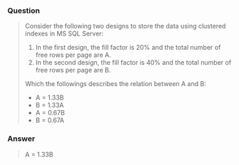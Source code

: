 [comment]: <> (Written: 28-Mar-2020)

### Question
> Consider the following two designs to store the data using clustered indexes in MS SQL Server:
> 1. In the first design, the fill factor is 20% and the total number of free rows per page are A.
> 2. In the second design, the fill factor is 40% and the total number of free rows per page are B.
>
> Which the followings describes the relation between A and B:
> 
> * A = 1.33B
> * B = 1.33A
> * A = 0.67B
> * B = 0.67A

### Answer
> A = 1.33B
